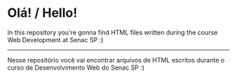 # Olá! / Hello!

In this repository you're gonna find HTML files written during the course Web Development at Senac SP :) <hr> 
Nesse repositório você vai encontrar arquivos de HTML escritos durante o curso de Desenvolvimento Web do Senac SP :)
